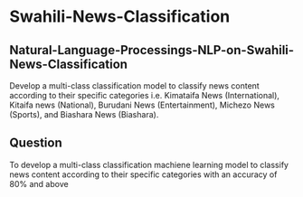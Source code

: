 # Swahili-News-Classification




## Natural-Language-Processings-NLP-on-Swahili-News-Classification




Develop a multi-class classification model to classify news content according to their specific categories i.e. Kimataifa News (International), Kitaifa news (National), Burudani News (Entertainment), Michezo News (Sports), and Biashara News (Biashara).





## Question
To develop a multi-class classification machiene learning model to classify news content according to their specific categories with an accuracy of 80% and above
